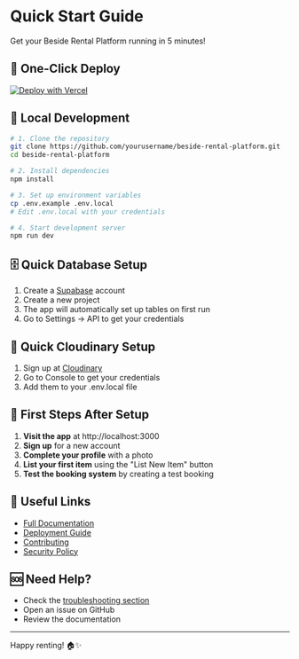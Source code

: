 # Quick Start Guide

Get your Beside Rental Platform running in 5 minutes!

## 🚀 One-Click Deploy

[![Deploy with Vercel](https://vercel.com/button)](https://vercel.com/new/clone?repository-url=https://github.com/yourusername/beside-rental-platform&env=NEXT_PUBLIC_SUPABASE_URL,NEXT_PUBLIC_SUPABASE_ANON_KEY,SUPABASE_SERVICE_ROLE_KEY,CLOUDINARY_CLOUD_NAME,CLOUDINARY_API_KEY,CLOUDINARY_API_SECRET)

## 🔧 Local Development

```bash
# 1. Clone the repository
git clone https://github.com/yourusername/beside-rental-platform.git
cd beside-rental-platform

# 2. Install dependencies
npm install

# 3. Set up environment variables
cp .env.example .env.local
# Edit .env.local with your credentials

# 4. Start development server
npm run dev
```

## 🗄 Quick Database Setup

1. Create a [Supabase](https://supabase.com) account
2. Create a new project
3. The app will automatically set up tables on first run
4. Go to Settings → API to get your credentials

## 📱 Quick Cloudinary Setup

1. Sign up at [Cloudinary](https://cloudinary.com)
2. Go to Console to get your credentials
3. Add them to your .env.local file

## 🎯 First Steps After Setup

1. **Visit the app** at http://localhost:3000
2. **Sign up** for a new account
3. **Complete your profile** with a photo
4. **List your first item** using the "List New Item" button
5. **Test the booking system** by creating a test booking

## 🔗 Useful Links

- [Full Documentation](./README.md)
- [Deployment Guide](./DEPLOYMENT.md)
- [Contributing](./CONTRIBUTING.md)
- [Security Policy](./SECURITY.md)

## 🆘 Need Help?

- Check the [troubleshooting section](./DEPLOYMENT.md#troubleshooting)
- Open an issue on GitHub
- Review the documentation

---

Happy renting! 🏠✨
